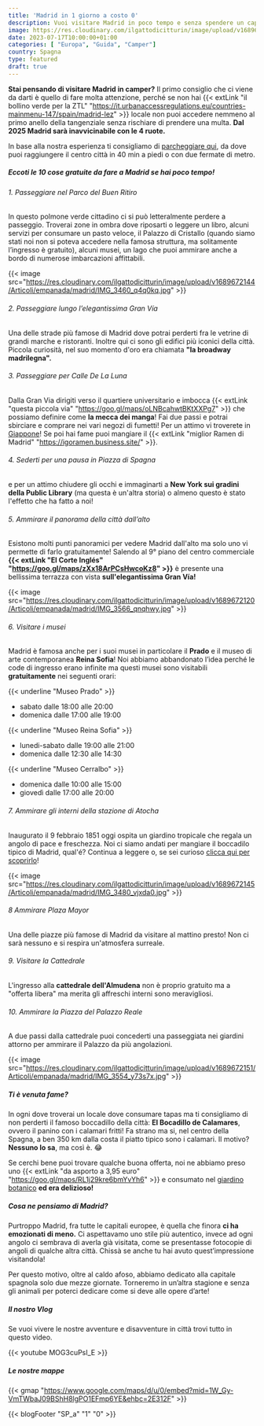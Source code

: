 ```yaml
---
title: 'Madrid in 1 giorno a costo 0'
description: Vuoi visitare Madrid in poco tempo e senza spendere un capitale? Scopri con noi il tour perfetto in 10 tappe. 
image: https://res.cloudinary.com/ilgattodicitturin/image/upload/v1689672144/Articoli/empanada/madrid/IMG_3501_p1al70.jpg
date: 2023-07-17T10:00:00+01:00
categories: [ "Europa", "Guida", "Camper"]
country: Spagna
type: featured
draft: true
---
```


**Stai pensando di visitare Madrid in camper?** Il primo consiglio che ci viene da darti è quello di fare molta attenzione, perché se non hai {{< extLink "il bollino verde per la ZTL" "https://it.urbanaccessregulations.eu/countries-mainmenu-147/spain/madrid-lez" >}} locale non puoi accedere nemmeno al primo anello della tangenziale senza rischiare di prendere una multa. **Dal 2025 Madrid sarà inavvicinabile con le 4 ruote.**

In base alla nostra esperienza ti consigliamo di [parcheggiare qui](#le-nostre-mappe), da dove puoi raggiungere il centro città in 40 min a piedi o con due fermate di metro. 

##### Eccoti le 10 cose gratuite da fare a Madrid se hai poco tempo!

###### 1. Passeggiare nel Parco del Buen Ritiro
In questo polmone verde cittadino ci si può letteralmente perdere a passeggio. Troverai zone in ombra dove riposarti o leggere un libro, alcuni servizi per consumare un pasto veloce, il Palazzo di Cristallo (quando siamo stati noi non si poteva accedere nella famosa struttura, ma solitamente l’ingresso è gratuito), alcuni musei, un lago che puoi ammirare anche a bordo di numerose imbarcazioni affittabili. 

{{< image src="https://res.cloudinary.com/ilgattodicitturin/image/upload/v1689672144/Articoli/empanada/madrid/IMG_3460_q4q0kq.jpg" >}}

###### 2. Passeggiare lungo l’elegantissima Gran Vía
Una delle strade più famose di Madrid dove potrai perderti fra le vetrine di grandi marche e ristoranti. Inoltre qui ci sono gli edifici più iconici della città. Piccola curiosità, nel suo momento d'oro era chiamata **"la broadway madrilegna".**

###### 3. Passeggiare per Calle De La Luna
Dalla Gran Via dirigiti verso il quartiere universitario e imbocca {{< extLink "questa piccola via" "https://goo.gl/maps/oLNBcahwtBKtXXPg7" >}} che possiamo definire come **la mecca dei manga**! Fai due passi e potrai sbirciare e comprare nei vari negozi di fumetti! Per un attimo vi troverete in [Giappone](/blog/viaggio-giappone-informazioni-e-itinerari)! Se poi hai fame puoi mangiare il {{< extLink "miglior Ramen di Madrid" "https://igoramen.business.site/" >}}.

###### 4. Sederti per una pausa in Piazza di Spagna
e per un attimo chiudere gli occhi e immaginarti a **New York sui gradini della Public Library** (ma questa è un'altra storia) o almeno questo è stato l'effetto che ha fatto a noi!

###### 5. Ammirare il panorama della città dall’alto
Esistono molti punti panoramici per vedere Madrid dall'alto ma solo uno vi permette di farlo gratuitamente! Salendo al 9° piano del centro commerciale **{{< extLink "El Corte Inglés" "https://goo.gl/maps/zXx18ArPCsHwcoKz8" >}}** è presente una bellissima terrazza con vista **sull'elegantissima Gran Vía!**

{{< image src="https://res.cloudinary.com/ilgattodicitturin/image/upload/v1689672120/Articoli/empanada/madrid/IMG_3566_qnqhwy.jpg" >}}

###### 6. Visitare i musei
Madrid è famosa anche per i suoi musei in particolare il **Prado** e il museo di arte contemporanea **Reina Sofia**! Noi abbiamo abbandonato l’idea perché le code di ingresso erano infinite ma questi musei sono visitabili **gratuitamente** nei seguenti orari:

{{< underline "Museo Prado" >}}
- sabato dalle 18:00 alle 20:00
- domenica dalle 17:00 alle 19:00

{{< underline "Museo Reina Sofia" >}}
- lunedi-sabato dalle 19:00 alle 21:00
- domenica dalle 12:30 alle 14:30

{{< underline "Museo Cerralbo" >}}
- domenica dalle 10:00 alle 15:00
- giovedì dalle 17:00 alle 20:00 

###### 7. Ammirare gli interni della stazione di Atocha
Inaugurato il 9 febbraio 1851 oggi ospita un giardino tropicale che regala un angolo di pace e freschezza. Noi ci siamo andati per mangiare il boccadilo tipico di Madrid, qual'é? Continua a leggere o, se sei curioso [clicca qui per scoprirlo](#ti-è-venuta-fame)!

{{< image src="https://res.cloudinary.com/ilgattodicitturin/image/upload/v1689672145/Articoli/empanada/madrid/IMG_3480_vjxda0.jpg" >}}

###### 8 Ammirare Plaza Mayor 
Una delle piazze più famose di Madrid da visitare al mattino presto! Non ci sarà nessuno e si respira un'atmosfera surreale.

###### 9. Visitare la Cattedrale 
L'ingresso alla **cattedrale dell'Almudena** non è proprio gratuito ma a "offerta libera" ma merita gli affreschi interni sono meravigliosi.

###### 10. Ammirare la Piazza del Palazzo Reale
A due passi dalla cattedrale puoi concederti una passeggiata nei giardini attorno per ammirare il Palazzo da più angolazioni.

{{< image src="https://res.cloudinary.com/ilgattodicitturin/image/upload/v1689672151/Articoli/empanada/madrid/IMG_3554_y73s7x.jpg" >}}

##### Ti è venuta fame? 
In ogni dove troverai un locale dove consumare tapas ma ti consigliamo di non perderti il famoso boccadillo della città: **El Bocadillo de Calamares**, ovvero il panino con i calamari fritti! Fa strano ma si, nel centro della Spagna, a ben 350 km dalla costa il piatto tipico sono i calamari. Il motivo? **Nessuno lo sa**, ma così è. 😂

Se cerchi bene puoi trovare qualche buona offerta, noi ne abbiamo preso uno {{< extLink "da asporto a 3,95 euro" "https://goo.gl/maps/RL1j29kre6bmYvYh6" >}} e consumato nel [giardino botanico](#4-ammirare-gli-interni-della-stazione-di-atocha) **ed era delizioso!**

##### Cosa ne pensiamo di Madrid?
Purtroppo Madrid, fra tutte le capitali europee, è quella che finora **ci ha emozionati di meno.** 
Ci aspettavamo uno stile più autentico, invece ad ogni angolo ci sembrava di averla già visitata, come se presentasse fotocopie di angoli di qualche altra città. Chissà se anche tu hai avuto quest’impressione visitandola!

Per questo motivo, oltre al caldo afoso, abbiamo dedicato alla capitale spagnola solo due mezze giornate. Torneremo in un’altra stagione e senza gli animali per poterci dedicare come si deve alle opere d’arte!

##### Il nostro Vlog
Se vuoi vivere le nostre avventure e disavventure in città trovi tutto in questo video.

{{< youtube MOG3cuPsI_E >}}

##### Le nostre mappe


{{< gmap "https://www.google.com/maps/d/u/0/embed?mid=1W_Gy-VmTWbaJ09BShH8lgPO1EFmp6YE&ehbc=2E312F" >}}

{{< blogFooter "SP_a" "1" "0" >}}